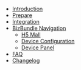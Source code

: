 * [Introduction](./README.md)
* [Prepare](./pages/prepare.md)
* [Integration](./pages/access.md)
* [BizBundle Navigation](./pages/biznav.md)
  * [H5 Mall](./pages/mall/README.md)
  * [Device Configuration](./pages/activator/README.md)  
  * [Device Panel](./pages/panel/README.md)
  <!-- * [Message Center](./pages/message/README.md) -->
  <!-- * [IPC Device Panel](./pages/ipc_panel/README.md) -->
	<!-- * [Dependence](./pages/dependence.md) -->
* [FAQ](./pages/faq.md)
* [Changelog](./pages/updates.md)


